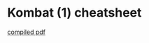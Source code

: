---
---

# Kombat (1) cheatsheet

[compiled pdf](https://github.com/japdlsd/kombat1_cheatsheet/raw/master/main.pdf)
